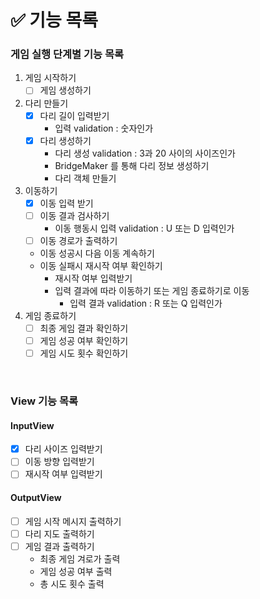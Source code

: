 # ✅ 기능 목록

### 게임 실행 단계별 기능 목록

1. 게임 시작하기
   - [ ] 게임 생성하기
2. 다리 만들기
   - [x] 다리 길이 입력받기
      - 입력 validation : 숫자인가
   - [x] 다리 생성하기
      - 다리 생성 validation : 3과 20 사이의 사이즈인가
      - BridgeMaker 를 통해 다리 정보 생성하기
      - 다리 객체 만들기
3. 이동하기
   - [x] 이동 입력 받기 
   - [ ] 이동 결과 검사하기
      - 이동 행동시 입력 validation : U 또는 D 입력인가
   - [ ] 이동 경로가 출력하기
   - 이동 성공시 다음 이동 계속하기
   - 이동 실패시 재시작 여부 확인하기
      - 재시작 여부 입력받기
      - 입력 결과에 따라 이동하기 또는 게임 종료하기로 이동
        - 입력 결과 validation : R 또는 Q 입력인가
4. 게임 종료하기
   - [ ] 최종 게임 결과 확인하기
   - [ ] 게임 성공 여부 확인하기
   - [ ] 게임 시도 횟수 확인하기

<br>

### View 기능 목록

#### InputView

- [x] 다리 사이즈 입력받기
- [ ] 이동 방향 입력받기
- [ ] 재시작 여부 입력받기

#### OutputView

- [ ] 게임 시작 메시지 출력하기
- [ ] 다리 지도 출력하기
- [ ] 게임 결과 출력하기
  - 최종 게임 겨로가 출력
  - 게임 성공 여부 출력
  - 총 시도 횟수 출력